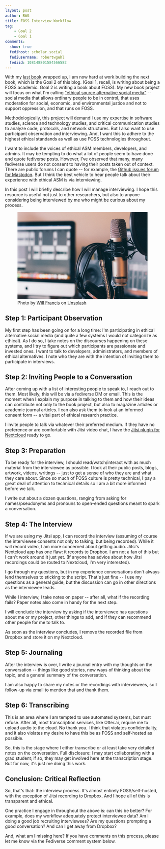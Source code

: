 ```yaml
---
layout: post
author: RWG
title: FOSS Interview Workflow
tag:
    - Goal 2
    - Goal 1
comments: 
  show: true
  fedihost: scholar.social
  fediusername: robertwgehl
  fediid: 108148801584566582
---
```

With my [last book](https://mitpress.mit.edu/books/social-engineering) wrapped up, I am now hard at work building the next book, which is the Goal 2 of this blog. (Goal 1, recall, is writing about being a FOSS academic. Goal 2 is writing a book about FOSS). My new book project will focus on what I'm calling ["ethical source alternative social media"](https://fossacademic.tech/2022/01/06/Goal2.html) -- social media that allows ordinary people to be in control, that uses moderation for social, economic, and environmental justice and not to support oppression, and that runs on FOSS.

Methodologically, this project will demand I use my expertise in software studies, science and technology studies, and critical communication studies to analyze code, protocols, and network structures. But I also want to use participant observation and interviewing. And, I want this to adhere to the highest ethical standands as well as use FOSS technologies throughout.

I want to include the voices of ethical ASM members, developers, and admins. It may be tempting to do what a lot of people seem to have done and quote fediverse posts. However, I've observed that many, many fediverse users do not consent to having their posts taken out of context. There are public forums I can quote -- for example, the [Github issues forum for Mastodon](https://github.com/mastodon/mastodon/discussions). But I think the best vehicle to hear people talk about their experience with ethical ASM is via interviewing.

In this post I will briefly describe how I will manage interviewing. I hope this resource is useful not just to other researchers, but also to anyone considering being interviewed by me who might be curious about my process.

<figure>
    <img src="/assets/images/microphone.jpg" alt="Microphone and screen">
    <figcaption>Photo by <a href="https://unsplash.com/@willfrancis?utm_source=unsplash&utm_medium=referral&utm_content=creditCopyText">Will Francis</a> on <a href="https://unsplash.com/s/photos/interview?utm_source=unsplash&utm_medium=referral&utm_content=creditCopyText">Unsplash</a>
  </figcaption>
</figure>

<!-- more -->

## Step 1: Participant Observation

My first step has been going on for a long time: I'm participating in ethical alternative social media (and quite a few systems I would not categorize as ethical). As I do so, I take notes on the discourses happening on these systems, and I try to figure out which participants are passionate and invested ones. I want to talk to developers, administrators, and members of ethical alternatives. I note who they are with the intention of inviting them to participate in interviews.

## Step 2: Inviting People to a Conversation

After coming up with a list of interesting people to speak to, I reach out to them. Most likely, this will be via a fediverse DM or email. This is the moment when I explain my purpose in talking to them and how their ideas can contribute not only to the book project, but also to magazine articles or academic journal articles. I can also ask them to look at an informed consent form -- a vital part of ethical research practice.

I invite people to talk via whatever their preferred medium. If they have no preference or are comfortable with Jitsi video chat, I have the [Jitsi plugin for Nextcloud](https://apps.nextcloud.com/apps/jitsi) ready to go.

## Step 3: Preparation

To be ready for the interview, I should read/watch/interact with as much material from the interviewee as possible. I look at their public posts, blogs, artwork, videos, writings -- just to get a sense of who they are and what they care about. Since so much of FOSS culture is pretty technical, I pay a great deal of attention to technical details so I am a bit more informed before we talk.

I write out about a dozen questions, ranging from asking for names/pseudonyms and pronouns to open-ended questions meant to spark a conversation.

## Step 4: The Interview

If we are using my Jitsi app, I can record the interview (assuming of course the interviewee consents not only to talking, but being recorded). While it will record video, I am more concerned about getting audio. Jitsi's Nextcloud app has one flaw: it records to Dropbox. I am not a fan of this but I can't work around it just yet. (If anyone has advice about how Jitsi recordings could be routed to Nextcloud, I'm very interested).

I go through my questions, but in my experience conversations don't always lend themselves to sticking to the script. That's just fine -- I use my questions as a general guide, but the discussion can go in other directions as the interviewee leads.

While I interview, I take notes on paper -- after all, what if the recording fails? Paper notes also come in handy for the next step.

I will conclude the interview by asking if the interviewee has questions about me or my project, other things to add, and if they can recommend other people for me to talk to.

As soon as the interview concludes, I remove the recorded file from Dropbox and store it on my Nextcloud.

## Step 5: Journaling

After the interview is over, I write a journal entry with my thoughts on the conversation -- things like good stories, new ways of thinking about the topic, and a general summary of the conversation.

I am also happy to share my notes or the recordings with interviewees, so I follow-up via email to mention that and thank them.

## Step 6: Transcribing

This is an area where I am tempted to use automated systems, but must refuse. After all, most transcription services, like Otter.ai, require me to upload audio to the cloud. No thank you. I think that violates confidentiality, and it also violates my desire to have this be as FOSS and self-hosted as possible.

So, this is the stage where I either transcribe or at least take very detailed notes on the conversation. Full disclosure: I may start collaborating with a grad student; if so, they may get involved here at the transcription stage. But for now, it's just me doing this work.

## Conclusion: Critical Reflection
So, that's that: the interview process. It's almost entirely FOSS/self-hosted, with the exception of Jitsi recording to Dropbox. And I hope all of this is transparent and ethical.

One practice I engage in throughout the above is: can this be better? For example, does my workflow adequately protect interviewee data? Am I doing a good job recruiting interviewees? Are my questions prompting a good conversation? And can I get away from Dropbox?

And, what am I missing here? If you have comments on this process, please let me know via the Fediverse comment system below.

